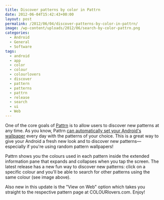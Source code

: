 ```yaml
---
title: Discover patterns by color in Pattrn
date: 2012-06-04T15:42:43+00:00
layout: post
permalink: /2012/06/04/discover-patterns-by-color-in-pattrn/
image: /wp-content/uploads/2012/06/search-by-color-pattrn.png
categories:
  - Android
  - General
  - Software
tags:
  - android
  - app
  - color
  - colour
  - colourlovers
  - discover
  - pattern
  - patterns
  - pattrn
  - release
  - search
  - ui
  - Web
---
```

One of the core goals of
[Pattrn](https://play.google.com/store/apps/details?id=org.lucasr.pattrn) is to
allow users to discover new patterns at any time. As you know, Pattrn [can
automatically set your Android's
wallpaper](http://lucasr.org/2012/05/28/get-a-new-wallpaper-every-day-with-pattrn/)
every day with the patterns of your choice. This is a great way to give your
Android a fresh new look and to discover new patterns—especially if you're
using random pattern wallpapers!

Pattrn shows you the colours used in each pattern inside the extended
information pane that expands and collapses when you tap the screen. The latest
release has a new fun way to discover new patterns: click on a specific colour
and you'll be able to search for other patterns using the same colour (see
image above).

Also new in this update is the "View on Web" option which takes you straight to
the respective pattern page at COLOURlovers.com. Enjoy!
